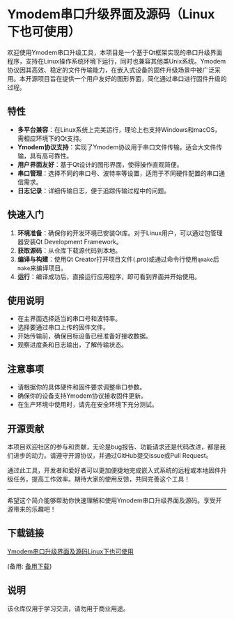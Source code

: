 # Ymodem串口升级界面及源码（Linux下也可使用）

欢迎使用Ymodem串口升级工具，本项目是一个基于Qt框架实现的串口升级界面程序，支持在Linux操作系统环境下运行，同时也兼容其他类Unix系统。Ymodem协议因其高效、稳定的文件传输能力，在嵌入式设备的固件升级场景中被广泛采用。本开源项目旨在提供一个用户友好的图形界面，简化通过串口进行固件升级的过程。

## 特性

- **多平台兼容**：在Linux系统上完美运行，理论上也支持Windows和macOS，需相应环境下的Qt支持。
- **Ymodem协议支持**：实现了Ymodem协议用于串口文件传输，适合大文件传输，具有高可靠性。
- **用户界面友好**：基于Qt设计的图形界面，使得操作直观简便。
- **串口管理**：选择不同的串口号、波特率等设置，适用于不同硬件配置的串口通信需求。
- **日志记录**：详细传输日志，便于追踪传输过程中的问题。

## 快速入门

1. **环境准备**：确保你的开发环境已安装Qt库。对于Linux用户，可以通过包管理器安装Qt Development Framework。
2. **获取源码**：从仓库下载源代码到本地。
3. **编译与构建**：使用Qt Creator打开项目文件(.pro)或通过命令行使用`qmake`后`make`来编译项目。
4. **运行**：编译成功后，直接运行应用程序，即可看到界面并开始使用。

## 使用说明

- 在主界面选择适当的串口号和波特率。
- 选择要通过串口上传的固件文件。
- 开始传输前，确保目标设备已经准备好接收数据。
- 观察进度条和日志输出，了解传输状态。

## 注意事项

- 请根据你的具体硬件和固件要求调整串口参数。
- 确保你的设备支持Ymodem协议接收固件更新。
- 在生产环境中使用时，请先在安全环境下充分测试。

## 开源贡献

本项目欢迎社区的参与和贡献，无论是bug报告、功能请求还是代码改进，都是我们进步的动力。请遵守开源协议，并通过GitHub提交issue或Pull Request。

通过此工具，开发者和爱好者可以更加便捷地完成嵌入式系统的远程或本地固件升级任务，提高工作效率。期待大家的使用反馈，共同完善这个工具！

---

希望这个简介能够帮助你快速理解和使用Ymodem串口升级界面及源码。享受开源带来的乐趣吧！

## 下载链接
[Ymodem串口升级界面及源码Linux下也可使用](https://pan.quark.cn/s/3935e4c5a1ba) 

(备用: [备用下载](https://pan.baidu.com/s/1IkUrawzmo0wVy9oyTxTp-w?pwd=1234))

## 说明

该仓库仅用于学习交流，请勿用于商业用途。
